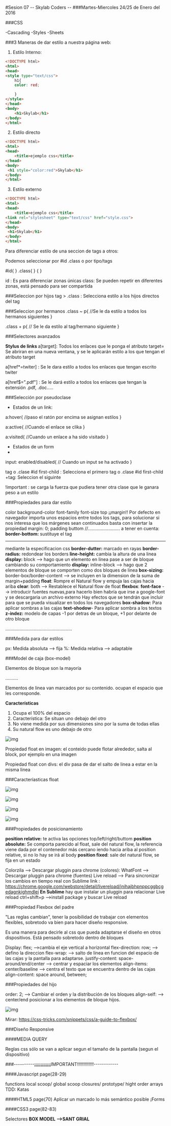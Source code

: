 #Sesion 07 -- Skylab Coders --
###Martes-Miercoles 24/25 de Enero del 2016

###CSS

-Cascading
-Styles 
-Sheets

###3 Maneras de dar estilo a nuestra página web:

1. Estilo Interno:
```html
<!DOCTYPE html>
<html>
<head>
<style type="text/css">
    h1{
    color: red;

    }
</style>    
</head>
<body>
    <h1>Skylab</h1>
</body>
</html>
```
2. Estilo directo
```html
<!DOCTYPE html>
<html>
<head>
    <title>ejemplo css</title>
</head>
<body>
 <h1 style="color:red">Skylab</h1>
</body>
</html>
```

3. Estilo externo
```html
<!DOCTYPE html>
<html>
<head>
    <title>ejemplo css</title>
<link rel="stylesheet" type="text/css" href="style.css">
</head>
<body>
 <h1>Skylab</h1>
</body>
</html>
```

Para diferenciar estilo de una seccion de tags a otros:

Podemos seleccionar por #id .class o por tipo/tags <etiqueta>
 
 #id{
 }
 .class{
 }
 <tag>{
 }

id : Es para diferenciar zonas únicas
class: Se pueden repetir en diferentes zonas, está pensado para ser compartida

###Seleccion por hijos 
tag > .class : Selecciona estilo a los hijos directos del tag


###Seleccion por hermanos
.class ~ p{
    //Se le da estilo a todos los hermanos siguientes
}

.class + p{
    // Se le da estilo al tag/hermano siguiente
}

###Selectores avanzados

**Stylus de links <a href=""></a>**
a[target]: Todos los enlaces que le ponga el atributo target= Se abriran en una nueva ventana, y se le aplicarán estilo a los que tengan el atributo target

a[href*=twiter] : Se le dara estilo a todos los enlaces que tengan escrito twiter

a[href$=".pdf"] : Se le dará estilo a todos los enlaces que tengan la extensión .pdf, .doc.....

###Selección por pseudoclase

- Estados de un link:

a:hover{
    //paso el ratón por encima se asignan estilos
}

a:active{
    //Cuando el enlace se clika
}

a:visited{
    //Cuando un enlace a ha sido visitado
}

- Estados de un form
- 
input: enabled/disabled{
    // Cuando un input se ha activado
}

tag o .clase #id first-child : Selecciona el primero
tag o .clase #id first-child +tag: Seleccion el siguinte


!important : se carga la fuerza que pudiera tener otra clase que le ganara peso
a un estilo

###Propiedades para dar estilo

color
background-color
font-family
font-size
top
¡¡margin!! Por defecto en navegador importa unos espacios entre todos los tags, para solucionar si nos interesa que los márgenes sean continuados basta con insertar la propiedad margin: 0;
padding
buttom
//.........................
a tener en cuenta:
**border-bottom:** sustituye el tag <hr> mediante la especificacion css
**border-dutter:** marcado en rayas
**border-radius:** redondear los borders
**line-height:** cambia la altura de una linea
**display:** block --> hago que un elemento en linea pase a ser de bloque cambiando su comportamiento
**display:** inline-block --> hago que 2 elementos de bloque se comporten como dos bloques de linea
**box-sizing:** border-box/border-content --> se incluyen en la dimension de la suma de margin+padding
**float**: Rompre el Natural flow y empuja las cajas hacia ariba
**clear**: both --> Restablece el Natural flow de float
**flexbox**: 
**font-face** --> introducir fuentes nuevas,para hacerlo bien habría que irse a google-font y se descargaria un archivo externo
Hay efectos que se tendrán que incluir para que se pueda visualizar en todos los navegadores
**box-shadow:** Para aplicar sombras a las cajas
**text-shodow**- Para aplicar sombra a los textos
**z-indez:** modelo de capas -1 por detras de un bloque, +1 por delante de otro bloque


....................................................

###Medida para dar estilos

px: Medida absoluta --> fija
%: Medida relativa --> adaptable

###Model de caja (box-model)

Elementos de bloque son la mayoría <div>..........

Elementos de linea van marcados por su contenido. ocupan el espacio que les corresponde.

**Características**
1. Ocupa el 100% del espacio
2. Característica: Se situan uno debajo del otro
3. No viene medida por sus dimensiones sino por la suma de todas ellas
4. Su natural flow es uno debajo de otro

![img](http://learn.shayhowe.com/assets/images/courses/html-css/opening-the-box-model/box-model.png)

Propiedad float en imagen: el conteido puede flotar alrededor, salta al block, por ejemplo en una imagen

Propiedad float con divs: el div pasa de dar el salto de linea a estar en la misma linea 

###Caracteríasticas float

![img](https://librosweb.es/img/css/f0507.gif)

![img](https://librosweb.es/img/css/f0507.gif)

![img](https://librosweb.es/img/css/f0508.gif)

![img](https://librosweb.es/img/css/f0509.gif)


###Propiedades de posicionamiento

**position relative:** te activa las opciones top/left/right/buttom
**position absolute:** Se comporta parecido al float, sale del natural flow, la referencia viene dada por el contenedor más cercano iendo hacia ariba al position relative, si no lo hay se irá al body
**position fixed**: sale del natural flow, se fija en un estado 


Colorzila --> Descargar pluggin para chrome (colores): 
WhatFont --> Descargar pluggin para chrome (fuentes)
Live reload --> Para sincronizar los cambios en tiempo real con Sublime
link : https://chrome.google.com/webstore/detail/livereload/jnihajbhpnppcggbcgedagnkighmdlei
**En Sublime** hay que instalar un pluggin para relacionar Live reload 
ctrl+shift+p -->install package y buscar Live reload

###Propiedad Flexbox del padre

"Las reglas cambian", tener la posibilidad de trabajar con elementos flexibles, sobretodo va bien para hacer diseño responsive.

Es una manera para decirle al css que pueda adaptarse el diseño en otros dispositivos. Está pensado sobretodo dentro de bloques

Display: flex; -->cambia el eje vertical a horizontal
flex-direction: row; --> defino la direccion
flex-wrap: --> salto de linea en funcion del espacio de las cajas y la pantalla para adaptarse.
justify-content: space-around/end/center --> centrar y espaciar los elementos
align-items: center/baseline --> centra el texto que se encuentra dentro de las cajas
align-content: space around, between; 

###Propiedades del hijo

order: 2; --> Cambiar el orden y la distribución de los bloques
align-self: -->  center/end posicionar a los elementos de bloque hijos.


![img](https://skylabcoders.github.io/bootcamp-winter2017/img/flexbox.png)

Mirar: https://css-tricks.com/snippets/css/a-guide-to-flexbox/

###Diseño Responsive

####MEDIA QUERY

Reglas css sólo se van a aplicar segun el tamaño de la pantalla (segun el dispositivo)


###----------¡¡¡¡¡¡¡¡¡¡¡¡¡IMPORTANT!!!!!!!!!!!!!------------

####Javascript page(28-29)

functions local scoop/ global scoop
closures/ prototype/ hight order arrays
TDD: Katas

####HTML5 page(70)
Aplicar un marcado lo más semántico posible
¡Forms

####CSS3 page(82-83)

Selectores
**BOX MODEL -->SANT GRIAL**


